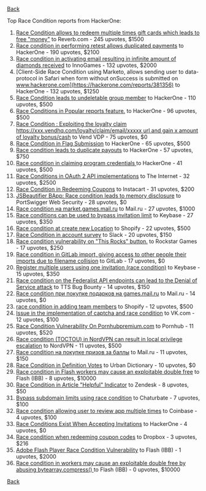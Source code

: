 [Back](../README.md)

Top Race Condition reports from HackerOne:

1. [Race Condition allows to redeem multiple times gift cards which leads to free "money"](https://hackerone.com/reports/759247) to Reverb.com - 245 upvotes, $1500
2. [Race condition in performing retest allows duplicated payments](https://hackerone.com/reports/429026) to HackerOne - 190 upvotes, $2100
3. [Race condition in activating email resulting in infinite amount of diamonds received](https://hackerone.com/reports/509629) to InnoGames - 132 upvotes, $2000
4. [Client-Side Race Condition using Marketo, allows sending user to data-protocol in Safari when form without onSuccess is submitted on www.hackerone.com](https://hackerone.com/reports/381356) to HackerOne - 132 upvotes, $1250
5. [Race Condition leads to undeletable group member](https://hackerone.com/reports/604534) to HackerOne - 110 upvotes, $500
6. [Race Conditions in Popular reports feature.](https://hackerone.com/reports/146845) to HackerOne - 96 upvotes, $500
7. [Race Condition : Exploiting the loyalty claim https://xxx.vendhq.com/loyalty/claim/email/xxxxx url and gain x amount of loyalty bonus/cash](https://hackerone.com/reports/331940) to Vend VDP - 75 upvotes, $0
8. [Race Condition in Flag Submission](https://hackerone.com/reports/454949) to HackerOne - 65 upvotes, $500
9. [Race condition leads to duplicate payouts](https://hackerone.com/reports/220445) to HackerOne - 57 upvotes, $750
10. [Race condition in claiming program credentials ](https://hackerone.com/reports/488985) to HackerOne - 41 upvotes, $500
11. [Race Conditions in OAuth 2 API implementations](https://hackerone.com/reports/55140) to The Internet - 32 upvotes, $2500
12. [Race Condition in Redeeming Coupons](https://hackerone.com/reports/157996) to Instacart - 31 upvotes, $200
13. [JSBeautifier BApp: Race condition leads to memory disclosure](https://hackerone.com/reports/187134) to PortSwigger Web Security - 28 upvotes, $0
14. [Race condition на market.games.mail.ru](https://hackerone.com/reports/317557) to Mail.ru - 27 upvotes, $1000
15. [Race conditions can be used to bypass invitation limit](https://hackerone.com/reports/115007) to Keybase - 27 upvotes, $350
16. [Race condition at create new Location](https://hackerone.com/reports/413759) to Shopify - 22 upvotes, $500
17. [Race Condition in account survey](https://hackerone.com/reports/165570) to Slack - 20 upvotes, $150
18. [Race condition vulnerability on "This Rocks" button.](https://hackerone.com/reports/474021) to Rockstar Games - 17 upvotes, $250
19. [Race condition in GitLab import, giving access to other people their imports due to filename collision](https://hackerone.com/reports/214028) to GitLab - 17 upvotes, $0
20. [Register multiple users using one invitation (race condition)](https://hackerone.com/reports/148609) to Keybase - 15 upvotes, $350
21. [Race condition on the Federalist API endpoints can lead to the Denial of Service attack](https://hackerone.com/reports/249319) to TTS Bug Bounty - 14 upvotes, $150
22. [Race condition при покупке подарков на games.mail.ru](https://hackerone.com/reports/685432) to Mail.ru - 14 upvotes, $0
23. [race condition in adding team members](https://hackerone.com/reports/176127) to Shopify - 12 upvotes, $500
24. [Issue in the implementation of captcha and race condition](https://hackerone.com/reports/67562) to VK.com - 12 upvotes, $100
25. [Race Condition Vulnerability On Pornhubpremium.com](https://hackerone.com/reports/183624) to Pornhub - 11 upvotes, $520
26. [Race condition (TOCTOU) in NordVPN can result in local privilege escalation](https://hackerone.com/reports/768110) to NordVPN - 11 upvotes, $500
27. [Race condition на покупке призов за баллы](https://hackerone.com/reports/700833) to Mail.ru - 11 upvotes, $150
28. [Race Condition in Definition Votes](https://hackerone.com/reports/152717) to Urban Dictionary - 10 upvotes, $0
29. [Race condition in Flash workers may cause an exploitabl​e double free](https://hackerone.com/reports/37240) to Flash (IBB) - 8 upvotes, $10000
30. [Race Condition in Article "Helpful" Indicator](https://hackerone.com/reports/109485) to Zendesk - 8 upvotes, $50
31. [Bypass subdomain limits using race condition](https://hackerone.com/reports/395351) to Chaturbate - 7 upvotes, $100
32. [Race condition allowing user to review app multiple times](https://hackerone.com/reports/106360) to Coinbase - 4 upvotes, $100
33. [Race Conditions Exist When Accepting Invitations](https://hackerone.com/reports/119354) to HackerOne - 4 upvotes, $0
34. [Race condition when redeeming coupon codes](https://hackerone.com/reports/59179) to Dropbox - 3 upvotes, $216
35. [Adobe Flash Player Race Condition Vulnerability](https://hackerone.com/reports/119657) to Flash (IBB) - 1 upvotes, $2000
36. [Race condition in workers may cause an exploitable double free by abusing bytearray.compress()  ](https://hackerone.com/reports/47227) to Flash (IBB) - 0 upvotes, $10000


[Back](../README.md)